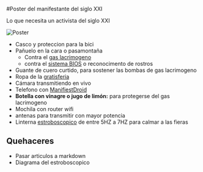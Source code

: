 #Poster del manifestante del siglo XXI

Lo que necesita un activista del siglo XXI

![Poster](poster/poster_revolucionario_de_accion.png)

* Casco y proteccion para la bici
* Pañuelo en la cara o pasamontaña
  * Contra el [gas lacrimogeno](GAS.md)
  * contra el [sistema BIOS](SIBIOS.md) o reconocimento de rostros
* Guante de cuero curtido, para sostener las bombas de gas lacrimogeno
* Ropa de la [gratisferia](Gratiferia.md)
* Cámara transmitiendo en vivo
* Telefono con [ManifiestDroid](manifiestdroid/)
* **Botella con vinagre o jugo de limón:** para protegerse del gas lacrimogeno
* Mochila con router wifi
 * antenas para transmitir con mayor potencia
* Linterna [estroboscopico](https://www.instructables.com/id/Stop-Time-with-an-LED-Stroboscope/?ALLSTEPS) de entre 5HZ a 7HZ para calmar a las fieras

## Quehaceres

* Pasar articulos a markdown
* Diagrama del estroboscopico
